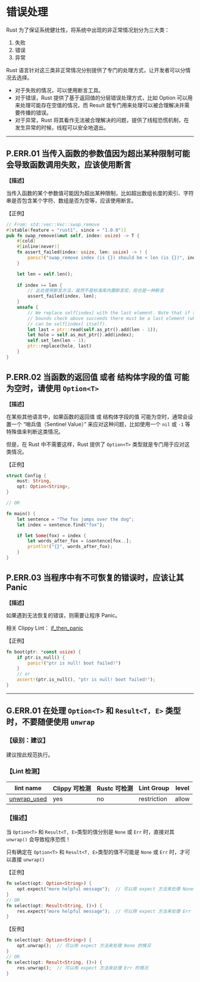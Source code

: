 # 错误处理

Rust 为了保证系统健壮性，将系统中出现的非正常情况划分为三大类：

1. 失败
2. 错误
3. 异常

Rust 语言针对这三类非正常情况分别提供了专门的处理方式，让开发者可以分情况去选择。

- 对于失败的情况，可以使用断言工具。
- 对于错误，Rust 提供了基于返回值的分层错误处理方式，比如 Option 可以用来处理可能存在空值的情况，而 Result 就专门用来处理可以被合理解决并需要传播的错误。
- 对于异常，Rust 将其看作无法被合理解决的问题，提供了线程恐慌机制，在发生异常的时候，线程可以安全地退出。

---

## P.ERR.01   当传入函数的参数值因为超出某种限制可能会导致函数调用失败，应该使用断言

**【描述】**

当传入函数的某个参数值可能因为超出某种限制，比如超出数组长度的索引、字符串是否包含某个字符、数组是否为空等，应该使用断言。

【正例】

```rust
// From: std::vec::Vec::swap_remove
#[stable(feature = "rust1", since = "1.0.0")]
pub fn swap_remove(&mut self, index: usize) -> T {
    #[cold]
    #[inline(never)]
    fn assert_failed(index: usize, len: usize) -> ! {
        panic!("swap_remove index (is {}) should be < len (is {})", index, len);
    }

    let len = self.len();
   
    if index >= len {
        // 此处使用断言方法，虽然不是标准库内置断言宏，但也是一种断言
        assert_failed(index, len);
    }
    unsafe {
        // We replace self[index] with the last element. Note that if the
        // bounds check above succeeds there must be a last element (which
        // can be self[index] itself).
        let last = ptr::read(self.as_ptr().add(len - 1));
        let hole = self.as_mut_ptr().add(index);
        self.set_len(len - 1);
        ptr::replace(hole, last)
    }
}
```



## P.ERR.02  当函数的返回值 或者 结构体字段的值 可能为空时，请使用 `Option<T>` 

**【描述】**

在某些其他语言中，如果函数的返回值 或 结构体字段的值 可能为空时，通常会设置一个 “哨兵值（Sentinel Value）” 来应对这种问题，比如使用一个 `nil` 或 `-1` 等特殊值来判断这类情况。

但是，在 Rust 中不需要这样，Rust 提供了 `Option<T>` 类型就是专门用于应对这类情况。

【正例】

```rust
struct Config {
    must: String,
    opt: Option<String>,
}

// OR

fn main() {
    let sentence = "The fox jumps over the dog";
    let index = sentence.find("fox");

    if let Some(fox) = index {
        let words_after_fox = &sentence[fox..];
        println!("{}", words_after_fox);
    }
}
```

 

## P.ERR.03   当程序中有不可恢复的错误时，应该让其 Panic

**【描述】**

如果遇到无法恢复的错误，则需要让程序 Panic。

相关 Clippy Lint： [if_then_panic](https://rust-lang.github.io/rust-clippy/master/#if_then_panic) 

【正例】

```rust
fn boot(ptr: *const usize) {
	if ptr.is_null() {
        panic!("ptr is null! boot failed!")
    }
    // or
    assert!(ptr.is_null(), "ptr is null! boot failed!");
}
```





---



## G.ERR.01  在处理 `Option<T>` 和 `Result<T, E>` 类型时，不要随便使用 `unwrap`

### 【级别：建议】

建议按此规范执行。

### 【Lint 检测】

| lint name                                                    | Clippy 可检测 | Rustc 可检测 | Lint Group  | level |
| ------------------------------------------------------------ | ------------- | ------------ | ----------- | ----- |
| [unwrap_used](https://rust-lang.github.io/rust-clippy/master/#unwrap_used) | yes           | no           | restriction | allow |

### 【描述】

当 `Option<T>` 和 `Result<T, E>`类型的值分别是 `None` 或 `Err` 时，直接对其 `unwrap()` 会导致程序恐慌！

只有确定在  `Option<T>` 和 `Result<T, E>`类型的值不可能是 `None` 或 `Err` 时，才可以直接 `unwrap()`

【正例】

```rust
fn select(opt: Option<String>) {
    opt.expect("more helpful message");  // 可以用 expect 方法来处理 None 的情况
}
// OR
fn select(opt: Result<String, ()>) {
    res.expect("more helpful message");  // 可以用 expect 方法来处理 Err 的情况
}
```

【反例】

```rust
fn select(opt: Option<String>) {
    opt.unwrap();  // 可以用 expect 方法来处理 None 的情况
}
// OR
fn select(opt: Result<String, ()>) {
    res.unwrap();  // 可以用 expect 方法来处理 Err 的情况
}
```







